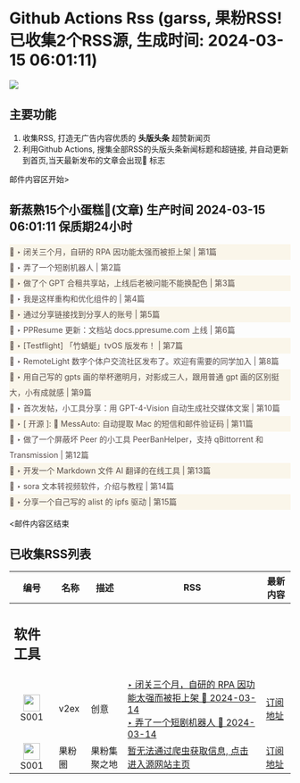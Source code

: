 # Github Actions Rss (garss, 果粉RSS! 已收集2个RSS源, 生成时间: 2024-03-15 06:01:11)

![](https://cdn.jsdelivr.net/gh/xinkeji/garss/_media/ga-rss.png)



## 主要功能
1. 收集RSS, 打造无广告内容优质的 **头版头条** 超赞新闻页
2. 利用Github Actions, 搜集全部RSS的头版头条新闻标题和超链接, 并自动更新到首页,当天最新发布的文章会出现🌈 标志

邮件内容区开始>
<h2>新蒸熟15个小蛋糕🍰(文章) 生产时间 2024-03-15 06:01:11 保质期24小时</h2>

<div style='line-height:3;background-color:#FAF6EA;' ><a href='https://www.v2ex.com/t/1023763#reply2' style="line-height:2;text-decoration:none;display:block;color:#584D49;">🌈 ‣ 闭关三个月，自研的 RPA 因功能太强而被拒上架 | 第1篇</a></div><div style='line-height:3;' ><a href='https://www.v2ex.com/t/1023766#reply0' style="line-height:2;text-decoration:none;display:block;color:#584D49;">🌈 ‣ 弄了一个短剧机器人 | 第2篇</a></div><div style='line-height:3;background-color:#FAF6EA;' ><a href='https://www.v2ex.com/t/1023635#reply31' style="line-height:2;text-decoration:none;display:block;color:#584D49;">🌈 ‣ 做了个 GPT 合租共享站，上线后老被问能不能换配色 | 第3篇</a></div><div style='line-height:3;' ><a href='https://www.v2ex.com/t/1023755#reply0' style="line-height:2;text-decoration:none;display:block;color:#584D49;">🌈 ‣ 我是这样重构和优化组件的 | 第4篇</a></div><div style='line-height:3;background-color:#FAF6EA;' ><a href='https://www.v2ex.com/t/1023799#reply0' style="line-height:2;text-decoration:none;display:block;color:#584D49;">🌈 ‣ 通过分享链接找到分享人的账号 | 第5篇</a></div><div style='line-height:3;' ><a href='https://www.v2ex.com/t/1023693#reply4' style="line-height:2;text-decoration:none;display:block;color:#584D49;">🌈 ‣ PPResume 更新：文档站 docs.ppresume.com 上线 | 第6篇</a></div><div style='line-height:3;background-color:#FAF6EA;' ><a href='https://www.v2ex.com/t/1023734#reply2' style="line-height:2;text-decoration:none;display:block;color:#584D49;">🌈 ‣ [Testflight] 「竹蜻蜓」tvOS 版发布！ | 第7篇</a></div><div style='line-height:3;' ><a href='https://www.v2ex.com/t/1023707#reply3' style="line-height:2;text-decoration:none;display:block;color:#584D49;">🌈 ‣ RemoteLight 数字个体户交流社区发布了。欢迎有需要的同学加入 | 第8篇</a></div><div style='line-height:3;background-color:#FAF6EA;' ><a href='https://www.v2ex.com/t/1023550#reply11' style="line-height:2;text-decoration:none;display:block;color:#584D49;">🌈 ‣ 用自己写的 gpts 画的举杯邀明月，对影成三人，跟用普通 gpt 画的区别挺大，小有成就感 | 第9篇</a></div><div style='line-height:3;' ><a href='https://www.v2ex.com/t/1023493#reply18' style="line-height:2;text-decoration:none;display:block;color:#584D49;">🌈 ‣ 首次发帖，小工具分享：用 GPT-4-Vision 自动生成社交媒体文案 | 第10篇</a></div><div style='line-height:3;background-color:#FAF6EA;' ><a href='https://www.v2ex.com/t/1023518#reply6' style="line-height:2;text-decoration:none;display:block;color:#584D49;">🌈 ‣ [ 开源 ]: 📨 MessAuto: 自动提取 Mac 的短信和邮件验证码 | 第11篇</a></div><div style='line-height:3;' ><a href='https://www.v2ex.com/t/1023562#reply3' style="line-height:2;text-decoration:none;display:block;color:#584D49;">🌈 ‣ 做了一个屏蔽坏 Peer 的小工具 PeerBanHelper，支持 qBittorrent 和 Transmission | 第12篇</a></div><div style='line-height:3;background-color:#FAF6EA;' ><a href='https://www.v2ex.com/t/1023547#reply0' style="line-height:2;text-decoration:none;display:block;color:#584D49;">🌈 ‣ 开发一个 Markdown 文件 AI 翻译的在线工具 | 第13篇</a></div><div style='line-height:3;' ><a href='https://www.v2ex.com/t/1023556#reply6' style="line-height:2;text-decoration:none;display:block;color:#584D49;">🌈 ‣ sora 文本转视频软件，介绍与教程 | 第14篇</a></div><div style='line-height:3;background-color:#FAF6EA;' ><a href='https://www.v2ex.com/t/1023769#reply0' style="line-height:2;text-decoration:none;display:block;color:#584D49;">🌈 ‣ 分享一个自己写的 alist 的 ipfs 驱动 | 第15篇</a></div>

<邮件内容区结束

## 已收集RSS列表

| 编号 | 名称 | 描述 | RSS | 最新内容 |
| --- | --- | --- | --- | --- |
| <h2 id="软件工具">软件工具</h2> |  |   |  |  |
| <div id="S001" style="text-align: center;"><img src="https://cdn.jsdelivr.net/gh/zhaoolee/garss/_media/favicon/S001.png" width="30px" style="width:30px;height: auto;"/><br><span>S001</span></div> | v2ex | 创意 | [‣ 闭关三个月，自研的 RPA 因功能太强而被拒上架 🌈 2024-03-14](https://www.v2ex.com/t/1023763#reply2)<br/>[‣ 弄了一个短剧机器人 🌈 2024-03-14](https://www.v2ex.com/t/1023766#reply0) | [订阅地址](https://www.v2ex.com/feed/tab/creative.xml) |
| <div id="S001" style="text-align: center;"><img src="https://cdn.jsdelivr.net/gh/zhaoolee/garss/_media/favicon/S001.png" width="30px" style="width:30px;height: auto;"/><br><span>S001</span></div> | 果粉圈 | 果粉集聚之地 | [暂无法通过爬虫获取信息, 点击进入源网站主页](https://g0f.cn) | [订阅地址](https://g0f.cn/rss.xml) |



